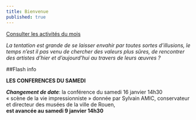 ```yaml
---
title: Bienvenue
published: true
---
```




<p><a href="/pages/activites-du-mois.html" class="bouton">Consulter les activités du mois</a></p>

 _La tentation est grande de se laisser envahir par toutes sortes d’illusions, le temps n’est il pas venu de chercher des valeurs plus sûres, de rencontrer des artistes d’hier et d’aujourd’hui au travers de leurs œuvres ?_

##Flash info

**LES CONFERENCES DU SAMEDI**  

_**Changement de date**_: la conférence du samedi 16 janvier 14h30   
«  scène de la vie impressionniste » donnée par Sylvain AMIC, conservateur et directeur des musées de la ville de Rouen,  
**est avancée au samedi 9 janvier 14h30**